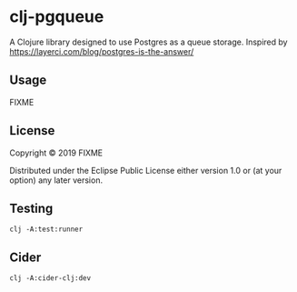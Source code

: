 # clj-pgqueue

A Clojure library designed to use Postgres as a queue storage.
Inspired by https://layerci.com/blog/postgres-is-the-answer/

## Usage

FIXME

## License

Copyright © 2019 FIXME

Distributed under the Eclipse Public License either version 1.0 or (at
your option) any later version.


## Testing

	clj -A:test:runner



## Cider

	clj -A:cider-clj:dev